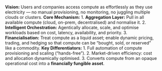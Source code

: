 **Vision:** Users and companies access compute as effortlessly as they use electricity — no manual provisioning, no monitoring, no juggling multiple clouds or clusters.
**Core Mechanism:**
    1. **Aggregation Layer:** Pull in all available compute (cloud, on-prem, decentralised) and normalise it.
    2. **Intelligent Orchestration:** Agentically allocate, scale, and optimise workloads based on cost, latency, availability, and priority.
    3. **Financialisation:** Treat compute as a liquid asset; enable dynamic pricing, trading, and hedging so that compute can be “bought, sold, or reserved” like a commodity.
**Key Differentiators:**
    1. Full automation of compute provisioning and scaling (“hands-free”).
    2. Market-driven efficiency: cost and allocation dynamically optimised.
    3. Converts compute from an opaque operational cost into a **financially fungible asset**.
